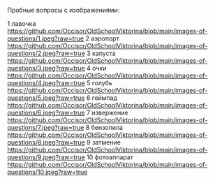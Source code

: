 Пробные вопросы с изображениями:

1	лавочка		https://github.com/Occisor/OldSchoolViktorina/blob/main/images-of-questions/1.jpeg?raw=true
2	аэропорт	https://github.com/Occisor/OldSchoolViktorina/blob/main/images-of-questions/2.jpeg?raw=true
3	капуста		https://github.com/Occisor/OldSchoolViktorina/blob/main/images-of-questions/3.jpeg?raw=true
4	очки		https://github.com/Occisor/OldSchoolViktorina/blob/main/images-of-questions/4.jpeg?raw=true
5	голубь		https://github.com/Occisor/OldSchoolViktorina/blob/main/images-of-questions/5.jpeg?raw=true
6	геймпад		https://github.com/Occisor/OldSchoolViktorina/blob/main/images-of-questions/6.jpeg?raw=true
7	извержение	https://github.com/Occisor/OldSchoolViktorina/blob/main/images-of-questions/7.jpeg?raw=true
8	бензопила	https://github.com/Occisor/OldSchoolViktorina/blob/main/images-of-questions/8.jpeg?raw=true
9	затмение	https://github.com/Occisor/OldSchoolViktorina/blob/main/images-of-questions/9.jpeg?raw=true
10	фотоаппарат	https://github.com/Occisor/OldSchoolViktorina/blob/main/images-of-questions/10.jpeg?raw=true